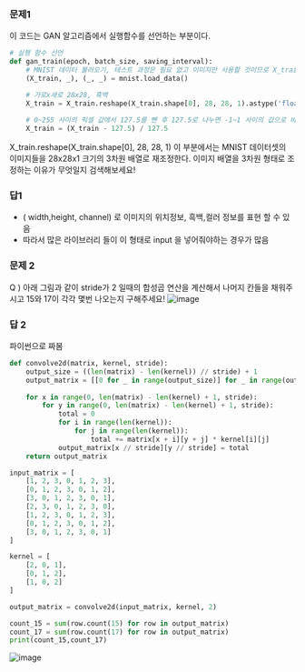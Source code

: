 ### 문제1 
이 코드는 GAN 알고리즘에서 실행함수를 선언하는 부분이다.

```py
# 실행 함수 선언
def gan_train(epoch, batch_size, saving_interval):
	# MNIST 데이터 불러오기, 테스트 과정은 필요 없고 이미지만 사용할 것이므로 X_train만 호출
	(X_train, _), (_, _) = mnist.load_data()

	# 가로x세로 28x28, 흑백
	X_train = X_train.reshape(X_train.shape[0], 28, 28, 1).astype('float32')
	
	# 0~255 사이의 픽셀 값에서 127.5를 뺀 후 127.5로 나누면 -1~1 사이의 값으로 바뀜
	X_train = (X_train - 127.5) / 127.5
```
X_train.reshape(X_train.shape[0], 28, 28, 1) 이 부분에서는 MNIST 데이터셋의 이미지들을 28x28x1 크기의 3차원 배열로 재조정한다. 이미지 배열을 3차원 형태로 조정하는 이유가 무엇일지 검색해보세요!

### 답1
- ( width,height, channel) 로 이미지의 위치정보, 흑백,컬러 정보를 표현 할 수 있음
- 따라서 많은 라이브러리 들이 이 형태로 input 을 넣어줘야하는 경우가 많음
  
### 문제 2 
Q ) 아래 그림과 같이 stride가 2 일때의 합성곱 연산을 계산해서 나머지 칸들을 채워주시고 15와 17이 각각 몇번 나오는지 구해주세요!
![image](https://github.com/sejongsmarcle/2024_Winter_Ai_study/assets/53388557/3956c9c8-03bc-4a66-9627-a3a85cf78ad1)


### 답 2 

파이썬으로 짜봄
```py
def convolve2d(matrix, kernel, stride):
    output_size = ((len(matrix) - len(kernel)) // stride) + 1
    output_matrix = [[0 for _ in range(output_size)] for _ in range(output_size)]
    
    for x in range(0, len(matrix) - len(kernel) + 1, stride):
        for y in range(0, len(matrix) - len(kernel) + 1, stride):
            total = 0
            for i in range(len(kernel)):
                for j in range(len(kernel)):
                    total += matrix[x + i][y + j] * kernel[i][j]
            output_matrix[x // stride][y // stride] = total
    return output_matrix

input_matrix = [
    [1, 2, 3, 0, 1, 2, 3],
    [0, 1, 2, 3, 0, 1, 2],
    [3, 0, 1, 2, 3, 0, 1],
    [2, 3, 0, 1, 2, 3, 0],
    [1, 2, 3, 0, 1, 2, 3],
    [0, 1, 2, 3, 0, 1, 2],
    [3, 0, 1, 2, 3, 0, 1]
]

kernel = [
    [2, 0, 1],
    [0, 1, 2],
    [1, 0, 2]
]

output_matrix = convolve2d(input_matrix, kernel, 2)

count_15 = sum(row.count(15) for row in output_matrix)
count_17 = sum(row.count(17) for row in output_matrix)
print(count_15,count_17)

```

![image](https://github.com/sejongsmarcle/2024_Winter_Ai_study/assets/53388557/d00e4440-3da9-4a98-aa3d-a582a15fc38c)


